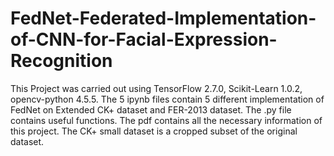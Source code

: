 # FedNet-Federated-Implementation-of-CNN-for-Facial-Expression-Recognition
This Project was carried out using TensorFlow 2.7.0, Scikit-Learn 1.0.2, opencv-python 4.5.5.
The 5 ipynb files contain 5 different implementation of FedNet on Extended CK+ dataset and FER-2013 dataset. The .py file contains useful functions. The pdf contains all the necessary information of this project. The CK+ small dataset is a cropped subset of the original dataset.
